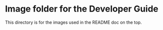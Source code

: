 # Image folder for the Developer Guide

This directory is for the images used in the README doc on the top.
